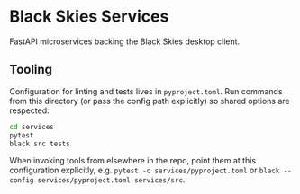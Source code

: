 # Black Skies Services

FastAPI microservices backing the Black Skies desktop client.

## Tooling

Configuration for linting and tests lives in `pyproject.toml`. Run commands from this directory (or pass the config path explicitly) so shared options are respected:

```bash
cd services
pytest
black src tests
```

When invoking tools from elsewhere in the repo, point them at this configuration explicitly, e.g. `pytest -c services/pyproject.toml` or `black --config services/pyproject.toml services/src`.
